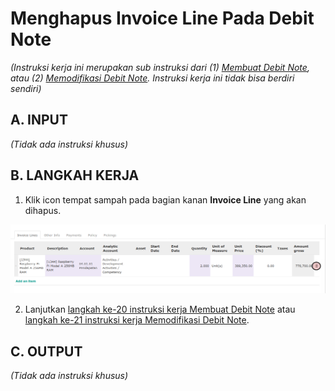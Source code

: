 # Menghapus Invoice Line Pada Debit Note

*(Instruksi kerja ini merupakan sub instruksi dari (1) [Membuat Debit Note](./membuat-manual.md), atau (2) [Memodifikasi Debit Note](./modifikasi.md). Instruksi kerja ini tidak bisa berdiri sendiri)*

## A. INPUT

*(Tidak ada instruksi khusus)*

## B. LANGKAH KERJA

1. Klik icon tempat sampah pada bagian kanan **Invoice Line** yang akan dihapus.

![](../../img/debit-note/tombol-hapus-line.png)

2. Lanjutkan [langkah ke-20 instruksi kerja Membuat Debit Note](./membuat-manual.md#l20) atau [langkah ke-21 instruksi kerja Memodifikasi Debit Note](./modifikasi.md#l21).

## C. OUTPUT

*(Tidak ada instruksi khusus)*
